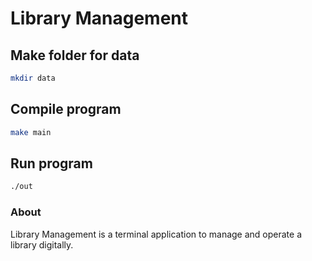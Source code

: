 # Library Management

## Make folder for data

```bash
mkdir data
```

## Compile program

```bash
make main
```

## Run program

```bash
./out
```

### About

Library Management is a terminal application to manage and operate a library digitally.
